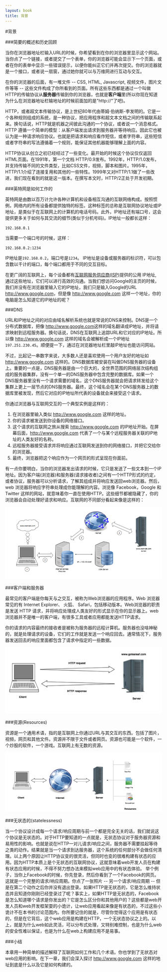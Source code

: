 ```yaml
---
layout: book
title: 背景
---
```


#背景

###简要的概述和历史回顾

当你在浏览器地址栏输入URL的时候，你希望看到在你的浏览器里显示这个网站。当你点了一个链接，或者提交了一个表单，你的浏览器可能会显示下一个页面，或者在你的表单中显示一些错误提示，以便你能纠正它们并再次提交。你的浏览器就是一个接口，或者说一扇窗，通过她你就可以与万维网进行互动与交互。

在你的浏览器的后面，有一堆文件 -- CSS, HTML, Javascript, 视频文件，图片文件等等 -- 这些文件构成了你所看到的页面。所有这些东西都是通过一个叫做HTTP的传输协议从**服务器**传输到你的浏览器，也就是**客户端**里(所以你现在知道为什么在浏览器地址栏输地址的时候前面加的是"http://"了吧)。

HTTP，或者超文本传输协议，是上世纪80年代由蒂姆·伯纳斯-李发明的。它是一个各种规则组成的系统，是一种协议，把应用程序和超文本文档之间的传输联系起来。换句话说，HTTP就是机器之间彼此沟通的一个协议，或者说一个消息格式。HTTP 遵循一个简单的模型：从客户端发出请求到服务器并等待响应。因此它也被认为是一种请求响应协议。也就是把请求和响应看作短信，或者字符串，这些短信或者字符串的写法遵循着一个规则，能保证其他机器能够理解上面的内容。

HTTP协议从创立之初已经经过了一些变化。最开始的时候这个协议仅仅返回HTML页面。在1991年，第一个文档 HTTP/0.9发布。1992年，HTTP/1.0发布，并支持传输不同的文件类型，比如CSS文件，视频，脚本和图片。1995年，HTTP/1.1介绍了连接复用和其他的一些特性。1999年又对HTTP/1.1做了一些改进，我们现在看到的就是这一版本。在撰写本文时，HTTP/2正处于开发初期。

###英特网是如何工作的

英特网是由数以百万计允许各种计算机和设备相互沟通的互联网络构成。按照惯例，网络内的所有设备都提供独特的标签。这种标签的总称是互联网协议地址或IP地址，是类似于在互联网上的计算机的电话号码。此外，IP地址还有端口号，这会提供更多关于如何与其交流的细节(类似于分机号码)。IP地址一般都长这样：

```
192.168.0.1
```

当需要一个端口号的时候，这样：

```
192.168.0.2:1234
```

IP地址是`192.168.0.2`，端口号是`1234`。
IP地址是设备或服务器的标识符，可以包含数以千计的端口，每个端口都用于不同的交互目标。

在更广阔的互联网上，每个设备都有[互联网服务供应商(ISP)](http://en.wikipedia.org/wiki/Internet_service_provider)提供的公用 IP地址, 通过这些地址，它们可以进行高效的沟通。当我们想访问Google的主页的时候，我们并没有在浏览器里输入它的IP地址，我们只是输入Google的URL <http://www.google.com>，但是像 <http://www.google.com> 这样一个地址，你的电脑是怎么知道它的IP地址的呢？

###DNS

URL和IP地址之间的对应由域名解析系统也就是常说的DNS来控制。DNS是一个分布式数据库，把像 <http://www.google.com>这样的域名翻译成IP地址，并将请求映射到远程服务器。换句话说，DNS在互联网上追踪URL和它对应的IP地址。所以像 <http://www.google.com> 这样的域名会被解析成一个IP地址 `197.251.230.45`。顺便提一下，通过在浏览器地址栏里敲IP地址也能访问网站。

不过，比起记一串数字来说，大多数人还是喜欢使用一个用户友好的地址如 <http://www.google.com> 这样的。DNS数据库被安装在叫做DNS服务器的设备上。重要的一点是，DNS服务器是由一个巨大的，全世界范围的网络层次结构组成的服务器集群，没有一个单一的DNS服务器中包含完整的数据库。如果一个DNS服务器里没有一个请求需要的域名，这个DNS服务器就会把请求转发给这个集群上更上一层节点的DNS服务器。最终，这个域名会在某个DNS服务器上的数据库里被发现，然后它对应的IP地址所代表的设备就会来接受这个请求。

你通过浏览器与互联网交互的一个典型实例是这样的：

1. 在浏览器里输入类似 <http://www.google.com> 这样的地址。
2. 你的请求被发送到你设备的网络接口。
3. 这个请求的互联网之旅从搜索 <http://www.google.com> 的IP地址开始。在屏幕后面，<http://www.google.com> 代表了一个与某个远程服务器关联的IP地址的人类友好的名称。
4. 远程服务器接受请求并将响应通过互联网发送到你的网络接口，并把它交给你的浏览器。
5. 最终，浏览器把这个响应作为一个网页的形式呈现在你面前。

有一点你要明白，当你的浏览器发出请求的时候，它只是发送了一些文本到一个IP地址。因为客户端(浏览器)和服务器(请求接收者)之间有一个HTTP形式的约定，或者协议，服务器可以分析请求，了解其组成并将响应发送回web浏览器。然后，web 浏览器将响应字符串处理成你能理解的内容。浏览像 Facebook，Google 和 Twitter 这样的网站，就意味着你一直在使用HTTP。这些细节都被隐藏了，你的浏览器会自动处理好请求和响应。互联网的不同部分看起来像是这样的：

![different_parts](../../images/internet.png)

###客户端和服务器

最常见的客户端是你每天与之交互，被称为Web浏览器的应用程序。Web 浏览器常见的有 Internet Explorer、 火狐、 Safari，包括移动版本。Web浏览器的职责是发送 HTTP 请求，并将响应处理成人类友好的形式显示在你的显示器上。web浏览器并不是唯一的客户端，有很多工具或者应用都能发送HTTP请求。

你的请求的内容最终的接收者是被称为服务器的远程计算机。服务器也没啥神秘的，就是处理请求的设备，它们的工作就是发送一个响应回去。通常情况下，服务器发送回去的响应里面都包含了请求中指定的一些数据。

![client_and_server](../../images/http_client_server.png)

###资源(Resources)

资源是一个通用术语，指的是互联网上你通过URL与其交互的东西。包括了图片，视频，网页和其他文件。资源并不限于文件或者网页。资源也可能是一个软件，一个炒股的软件，一个游戏。互联网上有无数的资源。

![resources](../../images/resources.png)

###无状态的(statelessness)

当一个协议设计成每一个请求/响应周期与前一个都是完全无关的话，我们就说这个协议是无状态的。对于HTTP要知道的一点就是，无状态协议对于服务器资源和易用性的影响。也就是说在HTTP一对儿请求/响应之间，服务器不需要挂起等待之类的动作。结果就是当一个请求到达服务器，这个系统的任何部分不会做任何清理。以上两个原因让HTTP协议变的很灵活，但同时也变的很难构建有状态的应用。因为HTTP本质上是个无状态的互联网协议，这就意味着web开发人员在构建有状态应用的时候，不得不努力想办法来模拟web应用中的有状态体验。
举个例子，当你上Facebook的时候，你先登录，然后你看到了一个Facebook的网页。这就是一个完整的请求/响应周期。你点了一张照片 -- 另一个请求/响应周期 -- 但是在第二个动作之后你并没有退出登录。如果HTTP是无状态的，它是怎么维持状态并且知道你刚刚已经登录过了呢？事实上，如果HTTP是无状态的，Facebook是怎么知道哪个请求是你发出的？它是怎么区分你和其他用户的？这些都是web开发人员和web开发框架耍的小诡计，让web应用看起来像是有状态的，不过这些小诡计不在本书的讨论范围内。你所要记住的就是，尽管你觉得这个应用是有状态的，但是在它背后，这个web应用是构建在HTTP，一个无状态协议之上的。以上，就是为什么web如此灵活，可以分布式处理，又特别难控制，也是为什么web的安全性难以保证，也是为什么在web上构建应用不是易事。

###小结

本章用一种简单的描述解释了互联网如何工作和几个术语。你也学到了无状态对web应用的影响。在下一章，我们会深入探讨 <http://www.google.com> 这样的地址到底是什么以及它是如何构建的。
